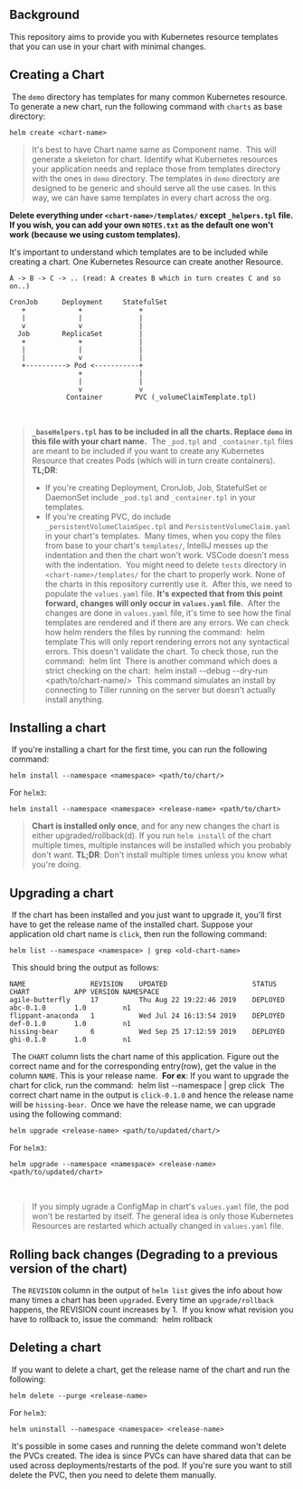 ## Background
This repository aims to provide you with Kubernetes resource templates that you can use in your chart with minimal changes. 

## Creating a Chart
​
The `demo`
 directory has templates for many common Kubernetes resource. 
To generate a new chart, run the following command with `charts` as base directory:
​

    helm create <chart-name>

> It's best to have Chart name same as Component name.
​
This will generate a skeleton for chart. Identify what Kubernetes resources your 
application needs and replace those from templates directory with the ones in 
`demo`
directory. The templates in 
`demo` 
directory are designed to be generic and should serve all the use cases. In this 
way, we can have same templates in every chart across the org.
​

**Delete everything under `<chart-name>/templates/` except `_helpers.tpl` file.**
**If you wish, you can add your own `NOTES.txt` as the default one won't work**
**(because we using custom templates).**

It's important to understand which templates are to be included while creating a 
chart. One Kubernetes Resource can create another Resource. 
​
```
A -> B -> C -> .. (read: A creates B which in turn creates C and so on..)
​
CronJob      Deployment     StatefulSet
   +             +              +
   |             |              |
   v             v              |
  Job        ReplicaSet         |
   +             +              |
   |             |              |
   |             v              |
   +----------> Pod <-----------+
                 +              |
                 |              |
                 v              v
              Container        PVC (_volumeClaimTemplate.tpl)
```
​
> **`_baseHelpers.tpl` has to be included in all the charts. Replace `demo` in this 
file with your chart name.**
​
The `_pod.tpl` and `_container.tpl` files are meant to be included if you want to 
create any Kubernetes Resource that creates Pods (which will in turn create 
containers).
​
> **TL;DR**: 
>   - If you're creating Deployment, CronJob, Job, StatefulSet or DaemonSet include 
`_pod.tpl` and `_container.tpl` in your templates. 
>   - If you're creating PVC, do include 
`_persistentVolumeClaimSpec.tpl` and `PersistentVolumeClaim.yaml` in your chart's 
templates.
​
> Many times, when you copy the files from base to your chart's `templates/`, IntelliJ messes 
up the indentation and then the chart won't work. VSCode doesn't mess with the indentation.
​
> You might need to delete `tests` directory in `<chart-name>/templates/` for the chart 
to properly work. None of the charts in this repository currently use it.
​
After this, we need to populate the `values.yaml` file. 
**It's expected that from this point forward, changes will only occur in `values.yaml` 
file.**
​
After the changes are done in `values.yaml` file, it's time to see how the final templates 
are rendered and if there are any errors. We can check how helm renders the files
by running the command:
​
    helm template <chart-name/>
​
This will only report rendering errors not any syntactical errors. This doesn't validate 
the chart. To check those, run the command:
​
    helm lint <chart-name/>
​
There is another command which does a strict checking on the chart:
​
    helm install --debug --dry-run <path/to/chart-name/>
​
This command simulates an install by connecting to Tiller running on the server but doesn't 
actually install anything.
​
## Installing a chart
​
If you're installing a chart for the first time, you can run the following command:
​

    helm install --namespace <namespace> <path/to/chart/>

For `helm3`:

    helm install --namespace <namespace> <release-name> <path/to/chart>

> **Chart is installed only once**, and for any new changes the chart is either 
upgraded/rollback(d). If you run `helm install` of the chart multiple times, 
multiple instances will be installed which you probably don't want. **TL;DR**: Don't 
install multiple times unless you know what you're doing.
​
## Upgrading a chart
​
If the chart has been installed and you just want to upgrade it, you'll first have to get the 
release name of the installed chart. Suppose your application old chart name is `click`, then
run the following command:
​

    helm list --namespace <namespace> | grep <old-chart-name>

​
This should bring the output as follows:
​
```
NAME              	REVISION	UPDATED                 	STATUS  	CHART           APP VERSION	NAMESPACE
agile-butterfly   	17      	Thu Aug 22 19:22:46 2019	DEPLOYED	abc-0.1.0       1.0        	n1
flippant-anaconda 	1       	Wed Jul 24 16:13:54 2019	DEPLOYED	def-0.1.0	    1.0        	n1
hissing-bear      	6       	Wed Sep 25 17:12:59 2019	DEPLOYED	ghi-0.1.0       1.0        	n1
```
​
The `CHART` column lists the chart name of this application. Figure out 
the correct name and for the corresponding entry(row), get the value in 
the column `NAME`. This is your release name.
​
**For ex**: If you want to upgrade the chart for click, run the command:
​
    helm list --namespace <namespace> | grep click
​
The correct chart name in the output is `click-0.1.0` and hence the 
release name will be `hissing-bear`.
​
Once we have the release name, we can upgrade using the following command:
​

    helm upgrade <release-name> <path/to/updated/chart/>

For `helm3`:

    helm upgrade --namespace <namespace> <release-name> <path/to/updated/chart>
​
> If you simply ugrade a ConfigMap in chart's `values.yaml` file, the pod 
won't be restarted by itself. The general idea is only those Kubernetes 
Resources are restarted which actually changed in `values.yaml` file.
​
## Rolling back changes (Degrading to a previous version of the chart)
​
The `REVISION` column in the output of `helm list` gives the info about 
how many times a chart has been `upgraded`. Every time an `upgrade/rollback` 
happens, the REVISION count increases by 1.
​
If you know what revision you have to rollback to, issue the command:
​
    helm rollback <release-name> <revision-no>
​
## Deleting a chart
​
If you want to delete a chart, get the release name of the chart and run the following:
​

    helm delete --purge <release-name>

For `helm3`:

    helm uninstall --namespace <namespace> <release-name>
​
It's possible in some cases and running the delete command won't delete the PVCs 
created. The idea is since PVCs can have shared data that can be used across 
deployments/restarts of the pod. If you're sure you want to still delete the PVC, then
you need to delete them manually.
